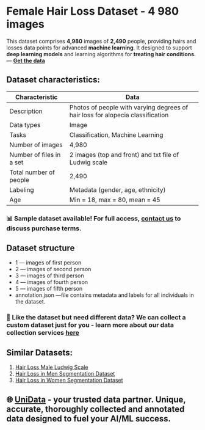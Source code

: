 # Female Hair Loss Dataset - 4 980 images

This dataset comprises **4,980** images of **2,490** people, providing hairs and losses data points for advanced **machine learning**. It designed to support **deep learning models** and learning algorithms for **treating hair conditions.**  — **[Get the data](https://unidata.pro/datasets/hair-loss-female-ludwig-scale/?utm_source=github-med&utm_medium=referral&utm_campaign=bald-women-dataset)**

## Dataset characteristics:
| Characteristic          | Data                                                                 |
|-------------------------|----------------------------------------------------------------------|
| Description             | Photos of people with varying degrees of hair loss for alopecia classification |
| Data types              | Image                                                                |
| Tasks                   | Classification, Machine Learning                                    |
| Number of images        | 4,980                                                               |
| Number of files in a set| 2 images (top and front) and txt file of Ludwig scale               |
| Total number of people  | 2,490                                                               |
| Labeling                | Metadata (gender, age, ethnicity)                                   |
| Age                     | Min = 18, max = 80, mean = 45                                       |

### 📊 Sample dataset available! For full access, [contact us](https://unidata.pro/datasets/hair-loss-female-ludwig-scale/?utm_source=github-med&utm_medium=referral&utm_campaign=bald-women-dataset) to discuss purchase terms.

## Dataset structure
- 1  —  images of first person
- 2  —  images of second person
- 3  — images of third person
- 4  — images of fourth person
- 5  — images of fifth person
- annotation.json  —file contains metadata and labels for all individuals in the dataset.

### 🧩 Like the dataset but need different data? We can collect a custom dataset just for you - learn more about our data collection services [here](https://unidata.pro/datasets/hair-loss-female-ludwig-scale/?utm_source=github-med&utm_medium=referral&utm_campaign=bald-women-dataset)

## Similar Datasets:
1. [Hair Loss Male Ludwig Scale](https://unidata.pro/datasets/male-hair-loss-dataset/?utm_source=github-med&utm_medium=referral&utm_campaign=bald-women-dataset)
2. [Hair Loss in Men Segmentation Dataset](https://unidata.pro/datasets/hair-loss-in-men-segmentation-dataset/?utm_source=github-med&utm_medium=referral&utm_campaign=bald-women-dataset)
3. [Hair Loss in Women Segmentation Dataset](https://unidata.pro/datasets/hair-loss-in-women-segmentation-dataset/?utm_source=github-med&utm_medium=referral&utm_campaign=bald-women-dataset)

## 🌐 [UniData](https://unidata.pro/datasets/hair-loss-female-ludwig-scale/?utm_source=github-med&utm_medium=referral&utm_campaign=bald-women-dataset) - your trusted data partner. Unique, accurate, thoroughly collected and annotated data designed to fuel your AI/ML success.
